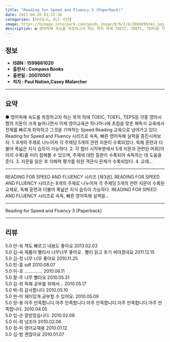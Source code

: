 ```yaml
---
title: "Reading for Speed and Fluency 3 (Paperback)"
date: 2021-04-26 01:32:38
categories: [외국도서, ELT-사전]
image: https://bimage.interpark.com/goods_image/9/9/3/4/200689934s.jpg
description: ● 영어독해 속도를 측정하고자 하는 목적 하에 TOEIC, TOEFL, TEPS등 각종 영어시험의 지문이 크게 늘어나면서 이제 영어교육은 하나하나에 초점을 맞춘 해독식 교육에서 전체를 빠르게 파악하고 그것을 기억하는 Speed Reading 교육으로 넘어가고 있다. Reading fo
---
```


## **정보**

- **ISBN : 1599661020**
- **출판사 : Compass Books**
- **출판일 : 20070501**
- **저자 : Paul Nation,Casey Malarcher**

------



## **요약**

●  영어독해 속도를 측정하고자 하는 목적 하에 TOEIC, TOEFL, TEPS등 각종 영어시험의 지문이 크게 늘어나면서 이제 영어교육은 하나하나에 초점을 맞춘 해독식 교육에서 전체를 빠르게 파악하고 그것을 기억하는 Speed Reading 교육으로 넘어가고 있다. Reading for Speed and Fluency 시리즈로 속독, 빠른 영어독해 실력을 증진시켜보자. 1. 8개의 주제로 나누어져 각 주제당 5개의 관련 지문이 수록되었다. 독해 훈련과 더불어 폭넓은 지식 습득이 가능하다. 2. 각 챕터 시작부분에서 5개 지문과 관련된 어휘(이미지 수록)를 미리 접해볼 수 있으며, 주제에 대한 질문이 수록되어 속독하는 데 도움을 준다. 3. 지문을 읽은 후 이해력 평가를 위한 객관식 문제가 수록되었다. 4. 교재...

------

READING FOR SPEED AND FLUENCY 시리즈 [제3권]. READING FOR SPEED AND FLUENCY 시리즈는 8개의 주제로 나누어져 각 주제당 5개의 관련 지문이 수록된 교재로, 독해 훈련과 더불어 폭넓은 지식 습득이 가능하다. READING FOR SPEED AND FLUENCY 시리즈로 속독, 빠른 영어독해 실력을... 

------


Reading for Speed and Fluency 3 (Paperback) 

------


## **리뷰** 

5.0 안-욱 책도 빠르고 내용도 좋아요 2013.02.03 <br/>5.0 김-숙 제품이 빨라서 너무너무 좋아요 . 빨리 읽고 후기 써야겠네요 2011.12.15 <br/>5.0 김-정 너무 너무 좋아요 2010.11.25 <br/>5.0 민-홍 sdf 2010.08.07 <br/>5.0 이-호 .............. 2010.06.11 <br/>5.0 황-주 너무 빨라요 2010.05.31 <br/>5.0 김-희 독해 공부를 위해서... 2010.05.17 <br/>5.0 박-희 감사합니다 2010.05.10 <br/>5.0 한-미 재미있게 공부할 수 있어요. 2010.05.09 <br/>5.0 장-용 아주 만족합니다.아주 만족합니다.아주 만족합니다.아주 만족합니다.아주 만족합니다. 2010.04.05 <br/>5.0 임-순 잘받았습니다. 2010.02.08 <br/>5.0 이-희 넘조아 2010.02.06 <br/>5.0 정-미 영어교재용 2010.01.12 <br/>5.0 김-범 괜찮아요 2010.01.07 <br/>